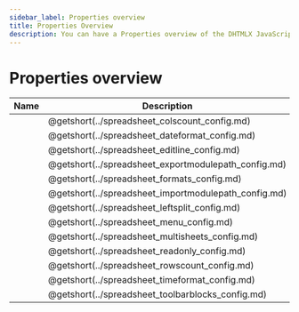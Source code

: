 ```yaml
---
sidebar_label: Properties overview
title: Properties Overview
description: You can have a Properties overview of the DHTMLX JavaScript Spreadsheet library in the documentation. Browse developer guides and API reference, try out code examples and live demos, and download a free 30-day evaluation version of DHTMLX Spreadsheet.
---
```


# Properties overview

| Name                                           | Description                                           |
| ---------------------------------------------- | ----------------------------------------------------- |
| [](../spreadsheet_colscount_config.md)        | @getshort(../spreadsheet_colscount_config.md)        |
| [](../spreadsheet_dateformat_config.md)       | @getshort(../spreadsheet_dateformat_config.md)       |
| [](../spreadsheet_editline_config.md)         | @getshort(../spreadsheet_editline_config.md)         |
| [](../spreadsheet_exportmodulepath_config.md) | @getshort(../spreadsheet_exportmodulepath_config.md) |
| [](../spreadsheet_formats_config.md)          | @getshort(../spreadsheet_formats_config.md)          |
| [](../spreadsheet_importmodulepath_config.md) | @getshort(../spreadsheet_importmodulepath_config.md) |
| [](../spreadsheet_leftsplit_config.md)        | @getshort(../spreadsheet_leftsplit_config.md)        |
| [](../spreadsheet_menu_config.md)             | @getshort(../spreadsheet_menu_config.md)             |
| [](../spreadsheet_multisheets_config.md)      | @getshort(../spreadsheet_multisheets_config.md)      |
| [](../spreadsheet_readonly_config.md)         | @getshort(../spreadsheet_readonly_config.md)         |
| [](../spreadsheet_rowscount_config.md)        | @getshort(../spreadsheet_rowscount_config.md)        |
| [](../spreadsheet_timeformat_config.md)       | @getshort(../spreadsheet_timeformat_config.md)       |
| [](../spreadsheet_toolbarblocks_config.md)    | @getshort(../spreadsheet_toolbarblocks_config.md)    |
